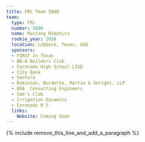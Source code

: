 ```yaml
---
title: FRC Team 5888
team:
  type: FRC
  number: 5888
  name: Mustang Robotics
  rookie_year: 2016
  location: Lubbock, Texas, USA
  sponsors:
  - FIRST In Texas
  - BB-8 Builders Club
  - Coronado High School-LISD
  - City Bank
  - Ventura
  - Robinson, Burdette, Martin & Seright, LLP
  - BSA  Consulting Engineers
  - Sam's Club
  - Irrigation Dynamics
  - Coronado H S
  links:
    Website: Coming Soon
---
```


{% include remove_this_line_and_add_a_paragraph %}